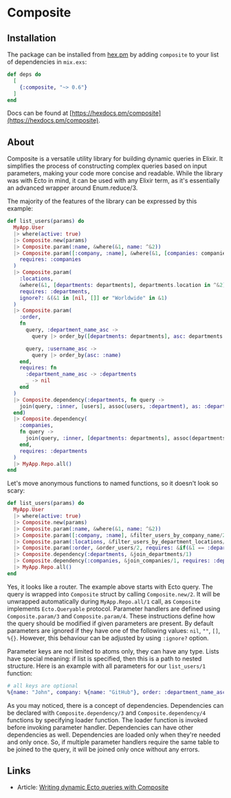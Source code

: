 # Composite

## Installation

The package can be installed from [hex.pm](https://hex.pm/packages/composite) by
adding `composite` to your list of dependencies in `mix.exs`:

```elixir
def deps do
  [
    {:composite, "~> 0.6"}
  ]
end
```
Docs can be found at [https://hexdocs.pm/composite](https://hexdocs.pm/composite).

## About

Composite is a versatile utility library for building dynamic queries in Elixir. It simplifies the process of
constructing complex queries based on input parameters, making your code more concise and readable. While the library
was with Ecto in mind, it can be used with any Elixir term, as it's essentially an advanced wrapper around Enum.reduce/3.

The majority of the features of the library can be expressed by this example:
```elixir
def list_users(params) do
  MyApp.User
  |> where(active: true)
  |> Composite.new(params)
  |> Composite.param(:name, &where(&1, name: ^&2))
  |> Composite.param([:company, :name], &where(&1, [companies: companies], companies.name == ^&2),
    requires: :companies
  )
  |> Composite.param(
    :locations,
    &where(&1, [departments: departments], departments.location in ^&2),
    requires: :departments,
    ignore?: &(&1 in [nil, []] or "Worldwide" in &1)
  )
  |> Composite.param(
    :order,
    fn
      query, :department_name_asc ->
        query |> order_by([departments: departments], asc: departments.name)

      query, :username_asc ->
        query |> order_by(asc: :name)
    end,
    requires: fn
      :department_name_asc -> :departments
      _ -> nil
    end
  )
  |> Composite.dependency(:departments, fn query ->
    join(query, :inner, [users], assoc(users, :department), as: :departments)
  end)
  |> Composite.dependency(
    :companies,
    fn query ->
      join(query, :inner, [departments: departments], assoc(departments, :company), as: :companies)
    end,
    requires: :departments
  )
  |> MyApp.Repo.all()
end
```

Let's move anonymous functions to named functions, so it doesn't look so scary:
```elixir
def list_users(params) do
  MyApp.User
  |> where(active: true)
  |> Composite.new(params)
  |> Composite.param(:name, &where(&1, name: ^&2))
  |> Composite.param([:company, :name], &filter_users_by_company_name/2, requires: :companies)
  |> Composite.param(:locations, &filter_users_by_department_locations/2, requires: :departments, ignore?: &(&1 in [nil, []] or "Worldwide" in &1))
  |> Composite.param(:order, &order_users/2, requires: &if(&1 == :department_name_asc, do: :departments))
  |> Composite.dependency(:departments, &join_departments/1)
  |> Composite.dependency(:companies, &join_companies/1, requires: :departments)
  |> MyApp.Repo.all()
end
```
Yes, it looks like a router.
The example above starts with Ecto query. 
The query is wrapped into `Composite` struct by calling `Composite.new/2`. It will be unwrapped automatically during
`MyApp.Repo.all/1` call, as `Composite` implements `Ecto.Queryable` protocol.
Parameter handlers are defined using `Composite.param/3` and `Composite.param/4`. These instructions define
how the query should be modified if given parameters are present. By default parameters are ignored if they have
one of the following values: `nil`, `""`, `[]`, `%{}`. However, this behaviour can be adjusted by using `:ignore?` option.

Parameter keys are not limited to atoms only, they can have any type. Lists have special meaning: if list is specified,
then this is a path to nested structure.
Here is an example with all parameters for our `list_users/1` function:
```elixir
# all keys are optional
%{name: "John", company: %{name: "GitHub"}, order: :department_name_asc, locations: ["USA"]}
```

As you may noticed, there is a concept of dependencies.
Dependencies can be declared with `Composite.dependency/3` and `Composite.dependency/4` functions by specifying loader function.
The loader function is invoked before invoking parameter handler.
Dependencies can have other dependencies as well. Dependencies are loaded only when they're needed and only once.
So, if multiple parameter handlers require the same table to be joined to the query, it will be joined only once without any errors.

## Links

* Article: [Writing dynamic Ecto queries with Composite](https://dev.to/arturplysiuk/writing-dynamic-ecto-queries-with-composite-26g4)
